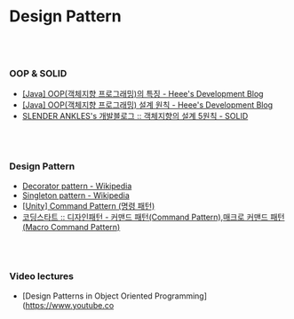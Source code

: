 Design Pattern
==========


 <br/><br/>


### OOP & SOLID
- [[Java] OOP(객체지향 프로그래밍)의 특징 - Heee's Development Blog](https://gmlwjd9405.github.io/2018/07/05/oop-features.html)
- [[Java] OOP(객체지향 프로그래밍) 설계 원칙 - Heee's Development Blog](https://gmlwjd9405.github.io/2018/07/05/oop-solid.html)
- [SLENDER ANKLES's 개발블로그 :: 객체지향의 설계 5원칙 - SOLID](https://slenderankle.tistory.com/162)


 <br/><br/>


### Design Pattern
- [Decorator pattern - Wikipedia](https://en.wikipedia.org/wiki/Decorator_pattern)
- [Singleton pattern - Wikipedia](https://en.wikipedia.org/wiki/Singleton_pattern)
- [[Unity] Command Pattern (명령 패턴)](https://unity-programmer.tistory.com/18)
- [코딩스타트 :: 디자인패턴 - 커맨드 패턴(Command Pattern),매크로 커맨드 패턴(Macro Command Pattern)](https://coding-start.tistory.com/249)



 <br/><br/>
 

### Video lectures
- [Design Patterns in Object Oriented Programming](https://www.youtube.co